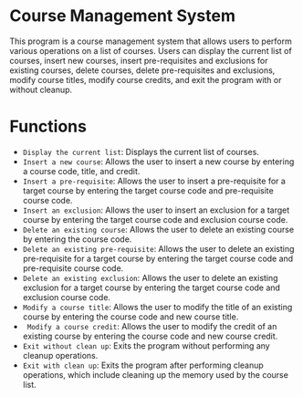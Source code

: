 # Course Management System

This program is a course management system that allows users to perform various operations on a list of courses. Users can display the current list of courses, insert new courses, insert pre-requisites and exclusions for existing courses, delete courses, delete pre-requisites and exclusions, modify course titles, modify course credits, and exit the program with or without cleanup.

# Functions
- `Display the current list`: Displays the current list of courses.
- `Insert a new course`: Allows the user to insert a new course by entering a course code, title, and credit.
- `Insert a pre-requisite`: Allows the user to insert a pre-requisite for a target course by entering the target course code and pre-requisite course code.
- `Insert an exclusion`: Allows the user to insert an exclusion for a target course by entering the target course code and exclusion course code.
- `Delete an existing course`: Allows the user to delete an existing course by entering the course code.
- `Delete an existing pre-requisite`: Allows the user to delete an existing pre-requisite for a target course by entering the target course code and pre-requisite course code.
- `Delete an existing exclusion`: Allows the user to delete an existing exclusion for a target course by entering the target course code and exclusion course code.
- `Modify a course title`: Allows the user to modify the title of an existing course by entering the course code and new course title.
- ` Modify a course credit`: Allows the user to modify the credit of an existing course by entering the course code and new course credit.
- `Exit without clean up`: Exits the program without performing any cleanup operations.
- `Exit with clean up`: Exits the program after performing cleanup operations, which include cleaning up the memory used by the course list.
